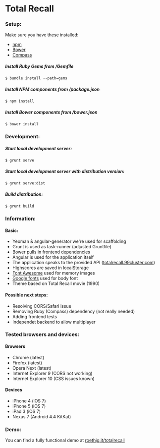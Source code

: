 # Total Recall

### Setup:
Make sure you have these installed:

*	[npm](https://npmjs.org/)
*	[Bower](http://bower.io/)
*	[Compass](http://compass-style.org/)


##### Install Ruby Gems from /Gemfile
```
$ bundle install --path=gems
```

##### Install NPM components from /package.json
```
$ npm install
```

##### Install Bower components from /bower.json
```
$ bower install
```

### Development:

##### Start local development server:
```
$ grunt serve
```

##### Start local development server with distribution version:
```
$ grunt serve:dist
```

##### Build distribution:
```
$ grunt build
```

### Information:

#### Basic:
*	Yeoman & angular-generator we're used for scaffolding
*	Grunt is used as task-runner (adjusted Gruntfile)
*	Bower pulls in frontend dependencies
*	Angular is used for the application itself
*	The application speaks to the provided API ([totalrecall.99cluster.com](http://totalrecall.99cluster.com))
*	Highscores are saved in localStorage
*	[Font Awesome](http://fontawesome.io/) used for memory images
*	[Google fonts](http://www.google.com/fonts/specimen/VT323) used for body font
*	Theme based on Total Recall movie (1990)

#### Possible next steps:
*	Resolving CORS/Safari issue
*	Removing Ruby (Compass) dependency (not really needed)
*	Adding frontend tests
*	Independet backend to allow multiplayer


### Tested browsers and devices:

#### Browsers
*	Chrome (latest)
*	Firefox (latest)
*	Opera Next (latest)
*	Internet Explorer 9 (CORS not working)
*	Internet Explorer 10 (CSS issues known)

#### Devices
*	iPhone 4 (iOS 7)
*	iPhone 5 (iOS 7)
*	iPad 3 (iOS 7)
*	Nexus 7 (Android 4.4 KitKat)


### Demo:
You can find a fully functional demo at [roethig.it/totalrecall](http://roethig.it/totalrecall)


